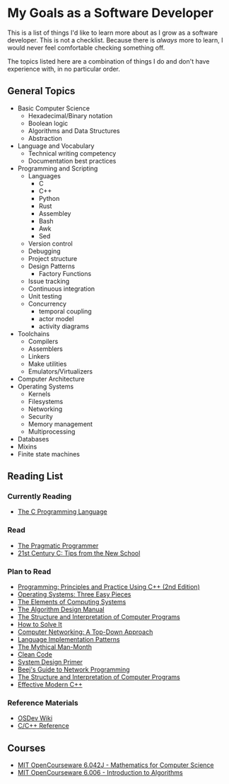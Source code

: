 # My Goals as a Software Developer

This is a list of things I'd like to learn more about as I grow as a software developer. This is not a checklist. Because there is _always_ more to learn, I would never feel comfortable checking something off.

The topics listed here are a combination of things I do and don't have experience with, in no particular order.

## General Topics

- Basic Computer Science
  - Hexadecimal/Binary notation
  - Boolean logic
  - Algorithms and Data Structures
  - Abstraction
- Language and Vocabulary
  - Technical writing competency
  - Documentation best practices
- Programming and Scripting
  - Languages
    - C
    - C++
    - Python
    - Rust
    - Assembley
    - Bash
    - Awk
    - Sed
  - Version control
  - Debugging
  - Project structure
  - Design Patterns
    - Factory Functions
  - Issue tracking
  - Continuous integration
  - Unit testing
  - Concurrency
    - temporal coupling
    - actor model
    - activity diagrams
- Toolchains
  - Compilers
  - Assemblers
  - Linkers
  - Make utilities
  - Emulators/Virtualizers
- Computer Architecture
- Operating Systems
  - Kernels
  - Filesystems
  - Networking
  - Security
  - Memory management
  - Multiprocessing
- Databases
- Mixins
- Finite state machines

## Reading List

### Currently Reading

- [The C Programming Language](https://www.amazon.com/Programming-Language-2nd-Brian-Kernighan/dp/0131103628/ref=sr_1_1?crid=25FA03V305LZR&keywords=the+c+programming+language&qid=1567439093&s=books&sprefix=The+C+P%2Cstripbooks%2C170&sr=1-1)

### Read

- [The Pragmatic Programmer](https://www.amazon.com/dp/020161622X/?coliid=I12RI0EWJPOWXP&colid=1248G3Y88U4I8&psc=1&ref_=lv_ov_lig_dp_it)
- [21st Century C: Tips from the New School](https://www.amazon.com/21st-Century-Tips-New-School/dp/1449327141)

### Plan to Read

- [Programming: Principles and Practice Using C++ (2nd Edition)](https://www.amazon.com/gp/product/0321992784/ref=ppx_yo_dt_b_asin_title_o02_s00?ie=UTF8&psc=1)
- [Operating Systems: Three Easy Pieces](http://pages.cs.wisc.edu/~remzi/OSTEP/)
- [The Elements of Computing Systems](https://www.amazon.com/Elements-Computing-Systems-Building-Principles/dp/0262640686/ref=ed_oe_p)
- [The Algorithm Design Manual](https://www.amazon.com/Algorithm-Design-Manual-Steven-Skiena/dp/1848000693/?pldnSite=1)
- [The Structure and Interpretation of Computer Programs](https://mitpress.mit.edu/sites/default/files/sicp/full-text/book/book-Z-H-4.html#%25_toc_start)
- [How to Solve It](https://www.amazon.com/How-Solve-Mathematical-Princeton-Science/dp/069116407X/?pldnSite=1)
- [Computer Networking: A Top-Down Approach](https://www.amazon.com/Computer-Networking-Top-Down-Approach-7th/dp/0133594149/?pldnSite=1)
- [Language Implementation Patterns](https://www.amazon.com/Language-Implementation-Patterns-Domain-Specific-Programming/dp/193435645X/?pldnSite=1)
- [The Mythical Man-Month](https://www.amazon.com/dp/0201835959/?coliid=IBJJJ0L783BGD&colid=1248G3Y88U4I8&psc=1&ref_=lv_ov_lig_dp_it)
- [Clean Code](https://www.amazon.com/dp/0132350882/?coliid=I29R4OE4087XDY&colid=1248G3Y88U4I8&psc=1&ref_=lv_ov_lig_dp_it)
- [System Design Primer](https://github.com/donnemartin/system-design-primer)
- [Beej's Guide to Network Programming](https://www.amazon.com/dp/1705309909)
- [The Structure and Interpretation of Computer Programs](https://mitpress.mit.edu/sites/default/files/sicp/full-text/book/book-Z-H-4.html#%25_toc_start)
- [Effective Modern C++](https://www.amazon.com/Effective-Modern-Specific-Ways-Improve/dp/1491903996)

### Reference Materials

- [OSDev Wiki](https://wiki.osdev.org/Main_Page)
- [C/C++ Reference](https://en.cppreference.com/w/)

## Courses

- [MIT OpenCourseware 6.042J - Mathematics for Computer Science](https://ocw.mit.edu/courses/electrical-engineering-and-computer-science/6-042j-mathematics-for-computer-science-fall-2010/index.htm)
- [MIT OpenCourseware 6.006 - Introduction to Algorithms](https://ocw.mit.edu/courses/electrical-engineering-and-computer-science/6-006-introduction-to-algorithms-fall-2011/)
